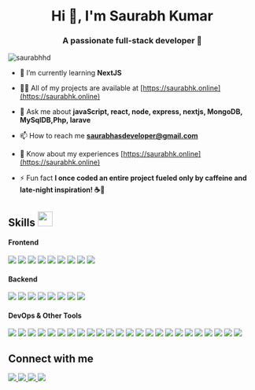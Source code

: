 <h1 align="center">Hi 👋, I'm Saurabh Kumar</h1>
<h3 align="center">A passionate full-stack developer 🚀</h3>

<p align="left"> <img src="https://komarev.com/ghpvc/?username=saurabhhd&label=Profile%20views&color=0e75b6&style=flat" alt="saurabhhd" /> </p>


- 🌱 I’m currently learning **NextJS**

- 👨‍💻 All of my projects are available at [https://saurabhk.online](https://saurabhk.online)

- 💬 Ask me about **javaScript, react, node, express, nextjs, MongoDB, MySqlDB,Php, larave**

- 📫 How to reach me **saurabhasdeveloper@gmail.com**

- 📄 Know about my experiences [https://saurabhk.online](https://saurabhk.online)

- ⚡ Fun fact **I once coded an entire project fueled only by caffeine and late-night inspiration! ☕🌙**

## Skills <img src="https://media.giphy.com/media/iY8CRBdQXODJSCERIr/giphy.gif" width="30px">&nbsp; 

<h4>Frontend</h4>
<span>
  <img src="https://img.shields.io/badge/HTML5-E34F26?style=for-the-badge&logo=html5&logoColor=white">
  <img src="https://img.shields.io/badge/CSS-blue?style=for-the-badge&logo=css3&logoColor=white">
  <img src="https://img.shields.io/badge/JavaScript-yellow?style=for-the-badge&logo=javascript&logoColor=white">
  <img src="https://img.shields.io/badge/Jquery-blue?style=for-the-badge&logo=jquery&logoColor=white">
  <img src="https://img.shields.io/badge/Bootstrap-darkblue?style=for-the-badge&logo=bootstrap&logoColor=white">
  <img src="https://img.shields.io/badge/Tailwind_Css-blue?style=for-the-badge&logo=tailwindcss&logoColor=white">
  <img src="https://img.shields.io/badge/React.Js-blue?style=for-the-badge&logo=react&logoColor=white">
  <img src="https://img.shields.io/badge/Redux-purple?style=for-the-badge&logo=redux&logoColor=white">
  <img src="https://img.shields.io/badge/Ant_Design-blue?style=for-the-badge&logo=antdesign&logoColor=white">
</span>

<h4>Backend</h4>
<span>
  <img src="https://img.shields.io/badge/Node.js-339933?style=for-the-badge&logo=node.js&logoColor=white">
  <img src="https://img.shields.io/badge/Express.js-000000?style=for-the-badge&logo=express&logoColor=white">
  <img src="https://img.shields.io/badge/MongoDB-47A248?style=for-the-badge&logo=mongodb&logoColor=white">
  <img src="https://img.shields.io/badge/Mongoose-880000?style=for-the-badge&logo=mongoose&logoColor=white">
  <img src="https://img.shields.io/badge/PHP-777BB4?style=for-the-badge&logo=php&logoColor=white">
  <img src="https://img.shields.io/badge/SQL-003B57?style=for-the-badge&logo=sql&logoColor=white">
  <img src="https://img.shields.io/badge/MySQL-4479A1?style=for-the-badge&logo=mysql&logoColor=white">
  <img src="https://img.shields.io/badge/Laravel-FF2D20?style=for-the-badge&logo=laravel&logoColor=white">
</span>



<h4>DevOps & Other Tools</h4>
<span>
  <img src="https://img.shields.io/badge/Git-F05032?style=for-the-badge&logo=git&logoColor=white">
  <img src="https://img.shields.io/badge/Github-181717?style=for-the-badge&logo=github&logoColor=white">
  <img src="https://img.shields.io/badge/Postman-FF6C37?style=for-the-badge&logo=postman&logoColor=white">
  <img src="https://img.shields.io/badge/Cloud_Flare-F38020?style=for-the-badge&logo=cloudflare&logoColor=white">
  <img src="https://img.shields.io/badge/Visual_Studio_Code-007ACC?style=for-the-badge&logo=visualstudiocode&logoColor=white">
  <img src="https://img.shields.io/badge/Ubuntu-E95420?style=for-the-badge&logo=ubuntu&logoColor=white">
  <img src="https://img.shields.io/badge/Filezilla-BF0000?style=for-the-badge&logo=filezilla&logoColor=white">
  <img src="https://img.shields.io/badge/Putty-00ADEF?style=for-the-badge&logo=putty&logoColor=white">
  <img src="https://img.shields.io/badge/AWS-232F3E?style=for-the-badge&logo=amazonaws&logoColor=white">
  <img src="https://img.shields.io/badge/Docker-2496ED?style=for-the-badge&logo=docker&logoColor=white">
  <img src="https://img.shields.io/badge/Jira-0052CC?style=for-the-badge&logo=jira&logoColor=white">
  <img src="https://img.shields.io/badge/Zoho-F89820?style=for-the-badge&logo=zoho&logoColor=white">
  <img src="https://img.shields.io/badge/Firebase-FFCA28?style=for-the-badge&logo=firebase&logoColor=black">
  <img src="https://img.shields.io/badge/Cloudinary-FFA500?style=for-the-badge&logo=cloudinary&logoColor=white">
  <img src="https://img.shields.io/badge/Apache-D22128?style=for-the-badge&logo=apache&logoColor=white">
  <img src="https://img.shields.io/badge/Nginx-009639?style=for-the-badge&logo=nginx&logoColor=white">
  <img src="https://img.shields.io/badge/Slack-4A154B?style=for-the-badge&logo=slack&logoColor=white">
  <img src="https://img.shields.io/badge/GitLab-FCA121?style=for-the-badge&logo=gitlab&logoColor=white">
  <img src="https://img.shields.io/badge/AWS_Lambda-FF9900?style=for-the-badge&logo=amazonaws&logoColor=white">
  <img src="https://img.shields.io/badge/Linux-FCC624?style=for-the-badge&logo=linux&logoColor=black">
  <img src="https://img.shields.io/badge/Server-000000?style=for-the-badge&logo=serverfault&logoColor=white">
  <img src="https://img.shields.io/badge/Hosting-008272?style=for-the-badge&logo=hostinger&logoColor=white">
  <img src="https://img.shields.io/badge/Netlify-00C7B7?style=for-the-badge&logo=netlify&logoColor=white">
  <img src="https://img.shields.io/badge/Vercel-000000?style=for-the-badge&logo=vercel&logoColor=white">
</span>

## Connect with me 

<span>
<a href="https://twitter.com/saurabhhd" target="_blank">
  <img src="https://img.shields.io/badge/Twitter-1DA1F2?style=for-the-badge&logo=twitter&logoColor=white">
</a>
<a href="https://www.linkedin.com/in/saurabh-kumar-90008a307/" target="_blank">
  <img src="https://img.shields.io/badge/LinkedIn-0077B5?style=for-the-badge&logo=linkedin&logoColor=white">
</a>
<a href="https://github.com/saurabhhd" target="_blank">
  <img src="https://img.shields.io/badge/GitHub-181717?style=for-the-badge&logo=github&logoColor=white">
</a>
<a href="https://saurabhk.online" target="_blank">
  <img src="https://img.shields.io/badge/Portfolio-4e4e4e?style=for-the-badge&logo=about-dot-me&logoColor=white">
</a>
</span>
